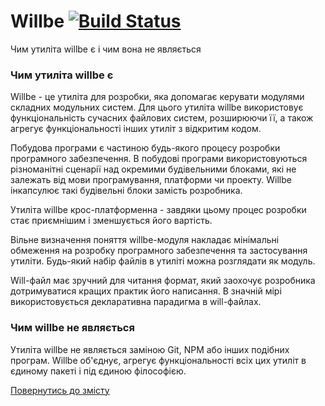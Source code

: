 # Willbe [![Build Status](https://travis-ci.org/Wandalen/willbe.svg?branch=master)](https://travis-ci.org/Wandalen/willbe)

Чим утиліта willbe є і чим вона не являється

### Чим утиліта willbe є

Willbe - це утиліта для розробки, яка допомагає керувати модулями складних модульних систем. Для цього утиліта willbe використовує функціональність сучасних файлових систем, розширюючи її, а також агрегує функціональності інших утиліт з відкритим кодом.

Побудова програми є частиною будь-якого процесу розробки програмного забезпечення. В побудові програми використовуються різноманітні сценарії над окремими будівельними блоками, які не залежать від мови програмування, платформи чи проекту. Willbe інкапсулює такі будівельні блоки замість розробника.

Утиліта willbe крос-платформенна - завдяки цьому процес розробки стає приємнішим і зменшується його вартість.

Вільне визначення поняття willbe-модуля накладає мінімальні обмеження на розробку програмного забезпечення та застосування утиліти. Будь-який набір файлів в утиліті можна розглядати як модуль.

Will-файл має зручний для читання формат, який заохочує розробника дотримуватися кращих практик його написання. В значній мірі використовується декларативна парадигма в will-файлах.

### Чим willbe не являється

Утиліта willbe не являється заміною Git, NPM або інших подібних програм. Willbe об'єднує, агрегує функціональності всіх цих утиліт в єдиному пакеті і під єдиною філософією.

[Повернутись до змісту](../README.md#tutorials)